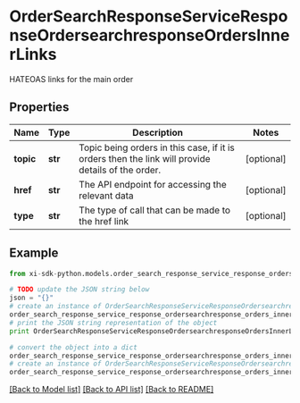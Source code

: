 # OrderSearchResponseServiceResponseOrdersearchresponseOrdersInnerLinks

HATEOAS links for the main order

## Properties

Name | Type | Description | Notes
------------ | ------------- | ------------- | -------------
**topic** | **str** | Topic being orders in this case, if it is orders then the link will provide details of the order. | [optional] 
**href** | **str** | The API endpoint for accessing the relevant data | [optional] 
**type** | **str** | The type of call that can be made to the href link | [optional] 

## Example

```python
from xi-sdk-python.models.order_search_response_service_response_ordersearchresponse_orders_inner_links import OrderSearchResponseServiceResponseOrdersearchresponseOrdersInnerLinks

# TODO update the JSON string below
json = "{}"
# create an instance of OrderSearchResponseServiceResponseOrdersearchresponseOrdersInnerLinks from a JSON string
order_search_response_service_response_ordersearchresponse_orders_inner_links_instance = OrderSearchResponseServiceResponseOrdersearchresponseOrdersInnerLinks.from_json(json)
# print the JSON string representation of the object
print OrderSearchResponseServiceResponseOrdersearchresponseOrdersInnerLinks.to_json()

# convert the object into a dict
order_search_response_service_response_ordersearchresponse_orders_inner_links_dict = order_search_response_service_response_ordersearchresponse_orders_inner_links_instance.to_dict()
# create an instance of OrderSearchResponseServiceResponseOrdersearchresponseOrdersInnerLinks from a dict
order_search_response_service_response_ordersearchresponse_orders_inner_links_form_dict = order_search_response_service_response_ordersearchresponse_orders_inner_links.from_dict(order_search_response_service_response_ordersearchresponse_orders_inner_links_dict)
```
[[Back to Model list]](../README.md#documentation-for-models) [[Back to API list]](../README.md#documentation-for-api-endpoints) [[Back to README]](../README.md)


